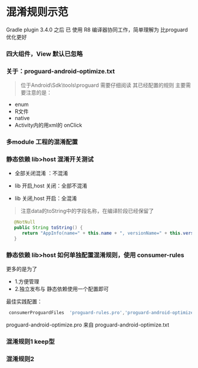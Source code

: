 # 混淆规则示范

Gradle plugin 3.4.0  之后 已 使用  R8 编译器协同工作，简单理解为 比proguard优化更好


### 四大组件，View 默认已忽略

### 关于：proguard-android-optimize.txt
>位于Android\Sdk\tools\proguard
>需要仔细阅读 其已经配置的规则
主要需要注意的是：
* enum
* R文件
* native
* Activity内的用xml的 onClick



### 多module 工程的混淆配置

### 静态依赖 lib>host  混淆开关测试
* 全部关闭混淆 ：不混淆

* lib 开启,host 关闭：全部不混淆

* lib 关闭,host 开启：全混淆
>注意data的toString中的字段名称，在编译阶段已经保留了
```java
   @NotNull
   public String toString() {
      return "AppInfo(name=" + this.name + ", versionName=" + this.versionName + ")";
   }
```



### 静态依赖 lib>host 如何单独配置混淆规则，使用 consumer-rules
更多的是为了
* 1.方便管理
* 2.独立发布与 静态依赖使用一个配置即可

最佳实践配置：
```groovy
 consumerProguardFiles  'proguard-rules.pro','proguard-android-optimize.pro'
```
proguard-android-optimize.pro 来自 proguard-android-optimize.txt


### 混淆规则1 keep型


### 混淆规则2
